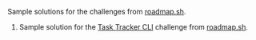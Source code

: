 Sample solutions for the challenges from [roadmap.sh](https://roadmap.sh/).
1. Sample solution for the [Task Tracker CLI](https://roadmap.sh/projects/task-tracker) challenge from [roadmap.sh](https://roadmap.sh/).
